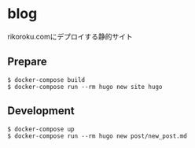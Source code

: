 # blog
rikoroku.comにデプロイする静的サイト

## Prepare
```
$ docker-compose build
$ docker-compose run --rm hugo new site hugo
```

## Development
```
$ docker-compose up
$ docker-compose run --rm hugo new post/new_post.md
```
